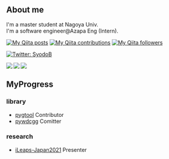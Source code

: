 ## About me
I'm a master student at Nagoya Univ.<br>
I'm a software engineer@Azapa Eng (Intern).

[![My Qiita posts](https://qiita-badge.apiapi.app/s/ryuji-oda/posts.svg)](https://qiita.com/A-nkt) [![My Qiita contributions](https://qiita-badge.apiapi.app/s/ryuji-oda/contributions.svg)](https://qiita.com/A-nkt) [![My Qiita followers](https://qiita-badge.apiapi.app/s/ryuji-oda/followers.svg)](https://qiita.com/A-nkt)

<p>
  <a href="https://twitter.com/SyodoB" target="_blank">
    <img alt="Twitter: SyodoB" src="https://img.shields.io/twitter/follow/SyodoB.svg?style=social" />
  </a>
</p>

<a href="https://github.com/anuraghazra/github-readme-stats">
  <img align="left" src="https://github-readme-stats.vercel.app/api?username=RyujiOdaJP&show_icons=true&theme=cobalt" />
</a>
<a href="https://github.com/anuraghazra/github-readme-stats">
  <img align="left" src="https://github-readme-stats.vercel.app/api/top-langs/?username=RyujiOdaJP&theme=cobalt" />
</a>

<a href="https://github.com/RyujiOdaJP" target="_blank">
  <img src="https://grass-graph.moshimo.works/images/RyujiOdaJP.png?rotate=0">
</a>

## MyProgress
### library
- [pygtool](https://github.com/earth06/pygtool3) Contributor
- [pywdcgg](https://github.com/A-nkt/pywdcgg) Comitter
### research
- [iLeaps-Japan2021](http://ileaps-japan.org/activities.html) Presenter
